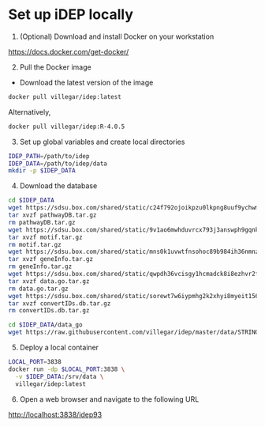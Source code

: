 Set up iDEP locally
================

1.  (Optional) Download and install Docker on your workstation

<https://docs.docker.com/get-docker/>

2.  Pull the Docker image

<!-- end list -->

  - Download the latest version of the image

<!-- end list -->

``` bash
docker pull villegar/idep:latest
```

Alternatively,

``` bash
docker pull villegar/idep:R-4.0.5
```

3.  Set up global variables and create local directories

<!-- end list -->

``` bash
IDEP_PATH=/path/to/idep
IDEP_DATA=/path/to/idep/data
mkdir -p $IDEP_DATA
```

<!-- 4. Download the latest version of iDEP from Github -->

<!-- ```bash -->

<!-- cd $IDEP_PATH -->

<!-- git clone https://github.com/iDEP-SDSU/idep -->

<!-- ``` -->

4.  Download the database

<!-- end list -->

``` bash
cd $IDEP_DATA
wget https://sdsu.box.com/shared/static/c24f792ojoikpzu0lkpng8uuf9ychwm7.gz -O pathwayDB.tar.gz
tar xvzf pathwayDB.tar.gz
rm pathwayDB.tar.gz
wget https://sdsu.box.com/shared/static/9v1ao6mwhduvrcx793j3answph9gqnkt.gz -O motif.tar.gz
tar xvzf motif.tar.gz
rm motif.tar.gz
wget https://sdsu.box.com/shared/static/mns0k1uvwtfnsohoc89b984ih36nmnz9.gz -O geneInfo.tar.gz
tar xvzf geneInfo.tar.gz
rm geneInfo.tar.gz
wget https://sdsu.box.com/shared/static/qwpdh36vcisgy1hcmadck8i8ezhvr2fh.gz -O data.go.tar.gz
tar xvzf data.go.tar.gz
rm data.go.tar.gz
wget https://sdsu.box.com/shared/static/sorewt7w6iypmhg2k2xhyi8myeit156o.gz -O convertIDs.db.tar.gz
tar xvzf convertIDs.db.tar.gz
rm convertIDs.db.tar.gz

cd $IDEP_DATA/data_go
wget https://raw.githubusercontent.com/villegar/idep/master/data/STRING11_species.csv
```

5.  Deploy a local container

<!-- end list -->

``` bash
LOCAL_PORT=3838
docker run -dp $LOCAL_PORT:3838 \
  -v $IDEP_DATA:/srv/data \
  villegar/idep:latest
```

<!-- ```bash -->

<!-- LOCAL_PORT=3838 -->

<!-- docker run -dp $LOCAL_PORT:3838 \ -->

<!--   -v $IDEP_DATA:/srv/shiny-server/data \ -->

<!--   -v $IDEP_PATH:/srv/shiny-server/ \ -->

<!--   villegar/idep:latest -->

<!-- ``` -->

6.  Open a web browser and navigate to the following URL

<http://localhost:3838/idep93>
